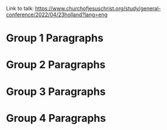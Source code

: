Link to talk: https://www.churchofjesuschrist.org/study/general-conference/2022/04/23holland?lang=eng

# Group 1 Paragraphs


# Group 2 Paragraphs


# Group 3 Paragraphs


# Group 4 Paragraphs

